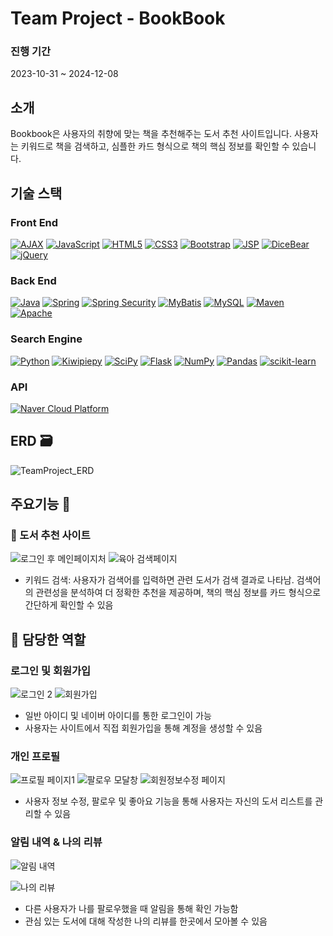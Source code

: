 # Team Project - BookBook

### 진행 기간
2023-10-31 ~ 2024-12-08

## 소개
Bookbook은 사용자의 취향에 맞는 책을 추천해주는 도서 추천 사이트입니다. 
사용자는 키워드로 책을 검색하고, 심플한 카드 형식으로 책의 핵심 정보를 확인할 수 있습니다.

## 기술 스택

### Front End
[![AJAX](https://img.shields.io/badge/AJAX-323330?style=for-the-badge&logo=AJAX&logoColor=white)](https://developer.mozilla.org/en-US/docs/Web/Guide/AJAX) 
[![JavaScript](https://img.shields.io/badge/JavaScript-F7DF1E?style=for-the-badge&logo=JavaScript&logoColor=black)](https://developer.mozilla.org/en-US/docs/Web/JavaScript) 
[![HTML5](https://img.shields.io/badge/HTML5-E34F26?style=for-the-badge&logo=HTML5&logoColor=white)](https://developer.mozilla.org/en-US/docs/Web/Guide/HTML/HTML5) 
[![CSS3](https://img.shields.io/badge/CSS3-1572B6?style=for-the-badge&logo=CSS3&logoColor=white)](https://developer.mozilla.org/en-US/docs/Web/CSS) 
[![Bootstrap](https://img.shields.io/badge/Bootstrap-563D7C?style=for-the-badge&logo=Bootstrap&logoColor=white)](https://getbootstrap.com/) 
[![JSP](https://img.shields.io/badge/JSP-007396?style=for-the-badge&logo=Java&logoColor=white)](https://docs.oracle.com/javaee/7/tutorial/jsp.htm) 
[![DiceBear](https://img.shields.io/badge/DiceBear-563D7C?style=for-the-badge)](https://dicebear.com/)
[![jQuery](https://img.shields.io/badge/jQuery-0769AD?style=for-the-badge&logo=jQuery&logoColor=white)](https://jquery.com/)

### Back End
[![Java](https://img.shields.io/badge/Java-007396?style=for-the-badge&logo=Java&logoColor=white)](https://www.java.com/) 
[![Spring](https://img.shields.io/badge/Spring-6DB33F?style=for-the-badge&logo=Spring&logoColor=white)](https://spring.io/) 
[![Spring Security](https://img.shields.io/badge/SpringSecurity-6DB33F?style=for-the-badge&logo=SpringSecurity&logoColor=white)](https://spring.io/projects/spring-security) 
[![MyBatis](https://img.shields.io/badge/MyBatis-2F5E9E?style=for-the-badge&logo=MyBatis&logoColor=white)](https://mybatis.org/mybatis-3/)
[![MySQL](https://img.shields.io/badge/MySQL-4479A1?style=for-the-badge&logo=MySQL&logoColor=white)](https://www.mysql.com/)
[![Maven](https://img.shields.io/badge/Maven-C71A36?style=for-the-badge&logo=Apache-Maven&logoColor=white)](https://maven.apache.org/)
[![Apache](https://img.shields.io/badge/Apache-D22128?style=for-the-badge&logo=Apache&logoColor=white)](https://httpd.apache.org/)

### Search Engine
[![Python](https://img.shields.io/badge/Python-3776AB?style=for-the-badge&logo=Python&logoColor=white)](https://www.python.org/) 
[![Kiwipiepy](https://img.shields.io/badge/Kiwipiepy-6DA1D2?style=for-the-badge)](https://pypi.org/project/kiwipiepy/)
[![SciPy](https://img.shields.io/badge/SciPy-8CAAE6?style=for-the-badge&logo=Scipy&logoColor=white)](https://scipy.org/)
[![Flask](https://img.shields.io/badge/Flask-000000?style=for-the-badge&logo=Flask&logoColor=white)](https://flask.palletsprojects.com/)
[![NumPy](https://img.shields.io/badge/NumPy-013243?style=for-the-badge&logo=NumPy&logoColor=white)](https://numpy.org/) 
[![Pandas](https://img.shields.io/badge/Pandas-150458?style=for-the-badge&logo=Pandas&logoColor=white)](https://pandas.pydata.org/)
[![scikit-learn](https://img.shields.io/badge/scikit--learn-F7931E?style=for-the-badge&logo=scikit-learn&logoColor=white)](https://scikit-learn.org/)

### API
[![Naver Cloud Platform](https://img.shields.io/badge/Naver_Cloud-03C75A?style=for-the-badge&logo=Naver&logoColor=white)](https://www.ncloud.com/)

## ERD :card_file_box:
![TeamProject_ERD](https://github.com/user-attachments/assets/e301ad65-cb5e-46d3-a43a-9ef3a28c6495)

## 주요기능 🌟

### 📖 도서 추천 사이트
![로그인 후 메인페이지처](https://github.com/user-attachments/assets/1752b7f5-e287-4429-8dac-c62ad9fef3c5)
![육아 검색페이지](https://github.com/user-attachments/assets/209bdb0a-2170-451b-a52a-7aebaad82586)
- 키워드 검색: 사용자가 검색어를 입력하면 관련 도서가 검색 결과로 나타남. 검색어의 관련성을 분석하여 더 정확한 추천을 제공하며, 책의 핵심 정보를 카드 형식으로 간단하게 확인할 수 있음

 

## 💬 담당한 역할

### 로그인 및 회원가입
![로그인 2](https://github.com/user-attachments/assets/e0d69d65-b871-4431-bd66-2a5fcdcad2a3)
![회원가입](https://github.com/user-attachments/assets/ba5a1889-8b19-48c9-91ec-43e2763665af)
- 일반 아이디 및 네이버 아이디를 통한 로그인이 가능
- 사용자는 사이트에서 직접 회원가입을 통해 계정을 생성할 수 있음

### 개인 프로필 
![프로필 페이지1](https://github.com/user-attachments/assets/5b6bcc1e-ba66-4e98-b00e-b6caefbc5115)
![팔로우 모달창](https://github.com/user-attachments/assets/5d4e8cc8-501d-4a06-9f0c-face51b3633d)
![회원정보수정 페이지](https://github.com/user-attachments/assets/582b1d26-dc38-4b6e-a468-711c6c7ddd30)
- 사용자 정보 수정, 팔로우 및 좋아요 기능을 통해 사용자는 자신의 도서 리스트를 관리할 수 있음

### 알림 내역 & 나의 리뷰


![알림 내역](https://github.com/user-attachments/assets/d33b3c55-5f68-4041-9a81-aa9b6b6d6f7c)

![나의 리뷰](https://github.com/user-attachments/assets/30b31f7b-f985-4e32-9bc9-ba4f116f0848)

- 다른 사용자가 나를 팔로우했을 때 알림을 통해 확인 가능함
- 관심 있는 도서에 대해 작성한 나의 리뷰를 한곳에서 모아볼 수 있음






